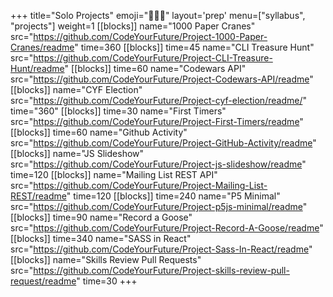 +++
title="Solo Projects"
emoji="🧑🏿‍💻"
layout='prep'
menu=["syllabus", "projects"]
weight=1
[[blocks]]
name="1000 Paper Cranes"
src="https://github.com/CodeYourFuture/Project-1000-Paper-Cranes/readme"
time=360
[[blocks]]
time=45
name="CLI Treasure Hunt"
src="https://github.com/CodeYourFuture/Project-CLI-Treasure-Hunt/readme"
[[blocks]]
time=60
name="Codewars API"
src="https://github.com/CodeYourFuture/Project-Codewars-API/readme"
[[blocks]]
name="CYF Election"
src="https://github.com/CodeYourFuture/Project-cyf-election/readme/"
time="360"
[[blocks]]
time=30
name="First Timers"
src="https://github.com/CodeYourFuture/Project-First-Timers/readme"
[[blocks]]
time=60
name="Github Activity"
src="https://github.com/CodeYourFuture/Project-GitHub-Activity/readme"
[[blocks]]
name="JS Slideshow"
src="https://github.com/CodeYourFuture/Project-js-slideshow/readme"
time=120
[[blocks]]
name="Mailing List REST API"
src="https://github.com/CodeYourFuture/Project-Mailing-List-REST/readme"
time=120
[[blocks]]
time=240
name="P5 Minimal"
src="https://github.com/CodeYourFuture/Project-p5js-minimal/readme"
[[blocks]]
time=90
name="Record a Goose"
src="https://github.com/CodeYourFuture/Project-Record-A-Goose/readme"
[[blocks]]
time=340
name="SASS in React"
src="https://github.com/CodeYourFuture/Project-Sass-In-React/readme"
[[blocks]]
name="Skills Review Pull Requests"
src="https://github.com/CodeYourFuture/Project-skills-review-pull-request/readme"
time=30
+++
